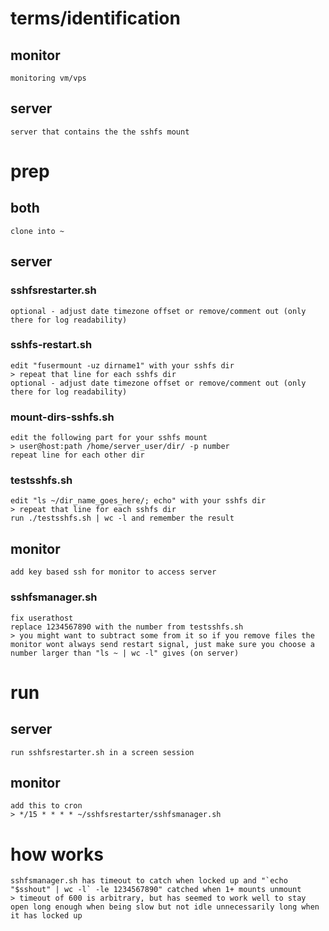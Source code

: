 # terms/identification
## monitor
	monitoring vm/vps
## server
	server that contains the the sshfs mount


# prep
## both
	clone into ~

## server
### sshfsrestarter.sh
	optional - adjust date timezone offset or remove/comment out (only there for log readability)
### sshfs-restart.sh
	edit "fusermount -uz dirname1" with your sshfs dir
	> repeat that line for each sshfs dir
	optional - adjust date timezone offset or remove/comment out (only there for log readability)
### mount-dirs-sshfs.sh
	edit the following part for your sshfs mount
	> user@host:path /home/server_user/dir/ -p number
	repeat line for each other dir
### testsshfs.sh
	edit "ls ~/dir_name_goes_here/; echo" with your sshfs dir
	> repeat that line for each sshfs dir
	run ./testsshfs.sh | wc -l and remember the result

## monitor
	add key based ssh for monitor to access server
### sshfsmanager.sh
	fix userathost
	replace 1234567890 with the number from testsshfs.sh
	> you might want to subtract some from it so if you remove files the monitor wont always send restart signal, just make sure you choose a number larger than "ls ~ | wc -l" gives (on server)


# run
## server
	run sshfsrestarter.sh in a screen session

## monitor
	add this to cron
	> */15 * * * * ~/sshfsrestarter/sshfsmanager.sh


# how works
	sshfsmanager.sh has timeout to catch when locked up and "`echo "$sshout" | wc -l` -le 1234567890" catched when 1+ mounts unmount
	> timeout of 600 is arbitrary, but has seemed to work well to stay open long enough when being slow but not idle unnecessarily long when it has locked up
